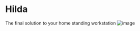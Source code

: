 # Hilda
The final solution to your home standing workstation
![image](https://user-images.githubusercontent.com/71035269/186013431-7f9f427d-ee93-45b8-a225-77d1597022f2.png)
